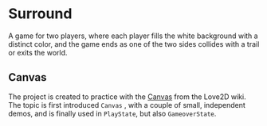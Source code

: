 # Surround

A game for two players, where each player fills the white background with a distinct color, and the game ends as one of the two sides collides with a trail or exits the world.

## Canvas

The project is created to practice with the [Canvas](https://love2d.org/wiki/Canvas) from the Love2D wiki. The topic is first introduced `Canvas` , with a couple of small, independent demos, and is finally used in `PlayState`, but also `GameoverState`.
